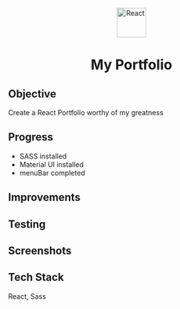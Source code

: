 <p align="center">
  <a href="https://reactjs.org/">
    <img alt="React" src="https://upload.wikimedia.org/wikipedia/commons/thumb/a/a7/React-icon.svg/1200px-React-icon.svg.png" width="60" />
  </a>
</p>
<h1 align="center">
My Portfolio
</h1>

## Objective
Create a React Portfolio worthy of my greatness

## Progress
- SASS installed 
- Material UI installed
- menuBar completed

## Improvements

## Testing

## Screenshots

## Tech Stack
React, Sass